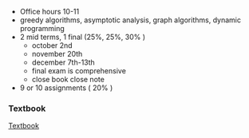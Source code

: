 - Office hours 10-11
- greedy algorithms, asymptotic analysis, graph algorithms, dynamic programming
- 2 mid terms, 1 final (25%, 25%, 30% )
	- october 2nd
	- november 20th
	- december 7th-13th
	- final exam is comprehensive
	- close book close note
- 9 or 10 assignments ( 20% )
### Textbook
[Textbook](https://dl.ebooksworld.ir/books/Introduction.to.Algorithms.4th.Leiserson.Stein.Rivest.Cormen.MIT.Press.9780262046305.EBooksWorld.ir.pdf)